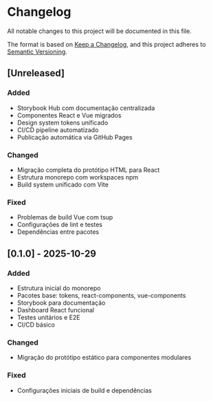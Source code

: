 # Changelog

All notable changes to this project will be documented in this file.

The format is based on [Keep a Changelog](https://keepachangelog.com/en/1.0.0/),
and this project adheres to [Semantic Versioning](https://semver.org/spec/v2.0.0.html).

## [Unreleased]

### Added
- Storybook Hub com documentação centralizada
- Componentes React e Vue migrados
- Design system tokens unificado
- CI/CD pipeline automatizado
- Publicação automática via GitHub Pages

### Changed
- Migração completa do protótipo HTML para React
- Estrutura monorepo com workspaces npm
- Build system unificado com Vite

### Fixed
- Problemas de build Vue com tsup
- Configurações de lint e testes
- Dependências entre pacotes

## [0.1.0] - 2025-10-29

### Added
- Estrutura inicial do monorepo
- Pacotes base: tokens, react-components, vue-components
- Storybook para documentação
- Dashboard React funcional
- Testes unitários e E2E
- CI/CD básico

### Changed
- Migração do protótipo estático para componentes modulares

### Fixed
- Configurações iniciais de build e dependências